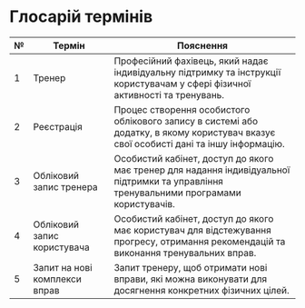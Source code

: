 # Глосарій термінів
|№|Термін|Пояснення|
|-----------|-----------|----------|
|1|Тренер|Професійний фахівець, який надає індивідуальну підтримку та інструкції користувачам у сфері фізичної активності та тренувань.|
|2|Реєстрація|Процес створення особистого облікового запису в системі або додатку, в якому користувач вказує свої особисті дані та іншу інформацію.|
|3|Обліковий запис тренера|Особистий кабінет, доступ до якого має тренер для надання індивідуальної підтримки та управління тренувальними програмами користувачів.|
|4|Обліковий запис користувача|Особистий кабінет, доступ до якого має користувач для відстежування прогресу, отримання рекомендацій та виконання тренувальних вправ.|
|5|Запит на нові комплекси вправ|Запит тренеру, щоб отримати нові вправи, які можна виконувати для досягнення конкретних фізичних цілей.|

